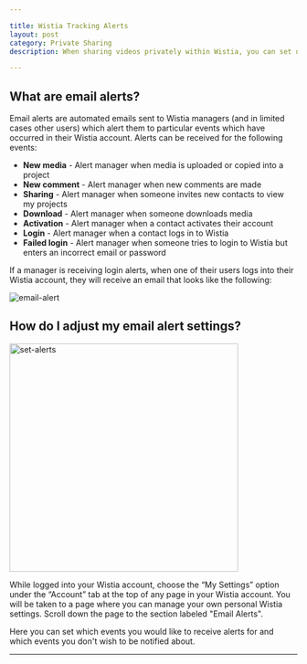 ```yaml
---

title: Wistia Tracking Alerts
layout: post
category: Private Sharing
description: When sharing videos privately within Wistia, you can set up email alerts to stay in the know on how your contacts are navigating through your content. Learn more here!

---
```


## What are email alerts? ##

Email alerts are automated emails sent to Wistia managers (and in limited cases other users) which alert them to particular events which have occurred in their Wistia account.  Alerts can be received for the following events:

*  **New media** - Alert manager when media is uploaded or copied into a project
*  **New comment** - Alert manager when new comments are made
*  **Sharing** - Alert manager when someone invites new contacts to view my projects
*  **Download** - Alert manager when someone downloads media
*  **Activation** - Alert manager when a contact activates their account
*  **Login** - Alert manager when a contact logs in to Wistia
*  **Failed login** - Alert manager when someone tries to login to Wistia but enters an incorrect email or password

If a manager is receiving login alerts, when one of their users logs into their Wistia account, they will receive an email that looks like the following:

<div class="post_image center"><img src="http://embed.wistia.com/deliveries/c22979b067d1d27a52f6ec7877dfaa2eca3b2a0f.png" alt="email-alert" /></div>

## How do I adjust my email alert settings?

<div class="post_image float_right"><img src="http://embed.wistia.com/deliveries/78f98c321a07bdf4dba2ec03e3cb7fdc57f4bfeb.png" alt="set-alerts" width="400px" /></div>

While logged into your Wistia account, choose the “My Settings” option under the “Account” tab at the top of any page in your Wistia account. You will be taken to a page where you can manage your own personal Wistia settings.  Scroll down the page to the section labeled "Email Alerts".

Here you can set which events you would like to receive alerts for and which events you don't wish to be notified about.

---

